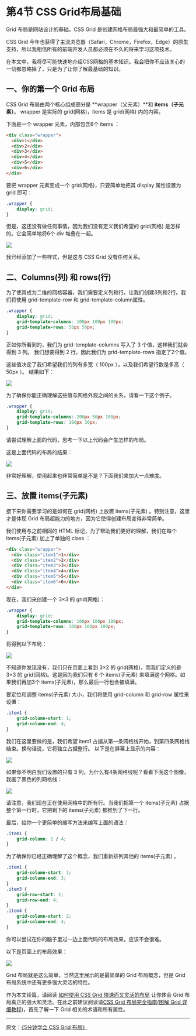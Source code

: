 # 第4节 CSS Grid布局基础

Grid 布局是网站设计的基础，CSS Grid 是创建网格布局最强大和最简单的工具。

CSS Grid 今年也获得了主流浏览器（Safari，Chrome，Firefox，Edge）的原生支持，所以我相信所有的前端开发人员都必须在不久的将来学习这项技术。

在本文中，我将尽可能快速地介绍CSS网格的基本知识。我会把你不应该关心的一切都忽略掉了，只是为了让你了解最基础的知识。

## 一、你的第一个 Grid 布局

CSS Grid 布局由两个核心组成部分是 **wrapper（父元素）**和 **items（子元素）**。 wrapper 是实际的 grid\(网格\)，items 是 grid\(网格\) 内的内容。

下面是一个 wrapper 元素，内部包含6个 items ：

```html
<div class="wrapper">
  <div>1</div>
  <div>2</div>
  <div>3</div>
  <div>4</div>
  <div>5</div>
  <div>6</div>
</div>
```

要把 wrapper 元素变成一个 grid\(网格\)，只要简单地把其 display 属性设置为 grid 即可：

```css
.wrapper {
    display: grid;
}
```

但是，这还没有做任何事情，因为我们没有定义我们希望的 grid\(网格\) 是怎样的。它会简单地将6个 div 堆叠在一起。

![](http://newimg88.b0.upaiyun.com/newimg88/2017/12/1_vTY7C5FMIp8OLkjrgp-vBg.png)

我已经添加了一些样式，但是这与 CSS Grid 没有任何关系。

## 二、Columns\(列\) 和 rows\(行\)

为了使其成为二维的网格容器，我们需要定义列和行。让我们创建3列和2行。我们将使用 grid-template-row 和 grid-template-column属性。

```css
.wrapper {
    display: grid;
    grid-template-columns: 100px 100px 100px;
    grid-template-rows: 50px 50px;
}
```

正如你所看到的，我们为 grid-template-columns 写入了 3 个值，这样我们就会得到 3 列。 我们想要得到 2 行，因此我们为 grid-template-rows 指定了2个值。

这些值决定了我们希望我们的列有多宽（ 100px ），以及我们希望行数是多高（ 50px ）。 结果如下：

![](http://newimg88.b0.upaiyun.com/newimg88/2017/12/1_fJNIdDiScjhI9CZjdxv3Eg.png)

为了确保你能正确理解这些值与网格外观之间的关系，请看一下这个例子。

```css
.wrapper {
    display: grid;
    grid-template-columns: 200px 50px 100px;
    grid-template-rows: 100px 30px;
}
```

请尝试理解上面的代码，思考一下以上代码会产生怎样的布局。

这是上面代码的布局的结果：

![](http://newimg88.b0.upaiyun.com/newimg88/2017/12/1_M9WbiVEFcseUCW6qeG4lSQ.png)

非常好理解，使用起来也非常简单是不是？下面我们来加大一点难度。

## 三、放置 items\(子元素\)

接下来你需要学习的是如何在 grid\(网格\) 上放置 items\(子元素\) 。特别注意，这里才是体现 Grid 布局超能力的地方，因为它使得创建布局变得非常简单。

我们使用与之前相同的 HTML 标记，为了帮助我们更好的理解，我们在每个 items\(子元素\) 加上了单独的 class ：

```html
<div class="wrapper">
  <div class="item1">1</div>
  <div class="item2">2</div>
  <div class="item3">3</div>
  <div class="item4">4</div>
  <div class="item5">5</div>
  <div class="item6">6</div>
</div>
```

现在，我们来创建一个 3×3 的 grid\(网格\)：

```css
.wrapper {
    display: grid;
    grid-template-columns: 100px 100px 100px;
    grid-template-rows: 100px 100px 100px;
}
```

将得到以下布局：

![](http://newimg88.b0.upaiyun.com/newimg88/2017/12/1_WxIT0z8OH7-rkoFMg5fwRw.png)

不知道你发现没有，我们只在页面上看到 3×2 的 grid\(网格\)，而我们定义的是 3×3 的 grid\(网格\)。这是因为我们只有 6 个 items\(子元素\) 来填满这个网格。如果我们再加3个 items\(子元素\)，那么最后一行也会被填满。

要定位和调整 items\(子元素\) 大小，我们将使用 grid-column 和 grid-row 属性来设置：

```css
.item1 {
    grid-column-start: 1;
    grid-column-end: 4;
}
```

我们在这里要做的是，我们希望 item1 占据从第一条网格线开始，到第四条网格线结束。换句话说，它将独立占据整行。 以下是在屏幕上显示的内容：

![](http://newimg88.b0.upaiyun.com/newimg88/2017/12/1_he7CoAzdQB3sei_WpHOtNg.png)

如果你不明白我们设置的只有 3 列，为什么有4条网格线呢？看看下面这个图像，我画了黑色的列网格线：

![](http://newimg88.b0.upaiyun.com/newimg88/2017/12/1_l-adYpQCGve7W6DWY949pw.png)

请注意，我们现在正在使用网格中的所有行。当我们把第一个 items\(子元素\) 占据整个第一行时，它把剩下的 items\(子元素\) 都推到了下一行。

最后，给你一个更简单的缩写方法来编写上面的语法：

```css
.item1 {
    grid-column: 1 / 4;
}
```

为了确保你已经正确理解了这个概念，我们重新排列其他的 items\(子元素\) 。

```css
.item1 {
    grid-column-start: 1;
    grid-column-end: 3;
}
.item3 {
    grid-row-start: 2;
    grid-row-end: 4;
}
.item4 {
    grid-column-start: 2;
    grid-column-end: 4;
}
```

你可以尝试在你的脑子里过一边上面代码的布局效果，应该不会很难。

以下是页面上的布局效果：

![](http://newimg88.b0.upaiyun.com/newimg88/2017/12/1_QDSybpxjXSat6UtoHgUapQ.png)

Grid 布局就是这么简单，当然这里展示的是最简单的 Grid 布局概念，但是 Grid 布局系统中还有更多强大灵活的特性。

作为本文续篇，请阅读 [如何使用 CSS Grid 快速而又灵活的布局](http://www.css88.com/archives/8512) 让你体会 Grid 布局真正的强大和灵活。在此之前建议阅读请[CSS Grid 布局完全指南\(图解 Grid 详细教程\)](http://www.css88.com/archives/8510)，首先了解一下 Grid 相关的术语和所有属性。

---

原文：[《5分钟学会 CSS Grid 布局》](http://www.css88.com/archives/8506)

